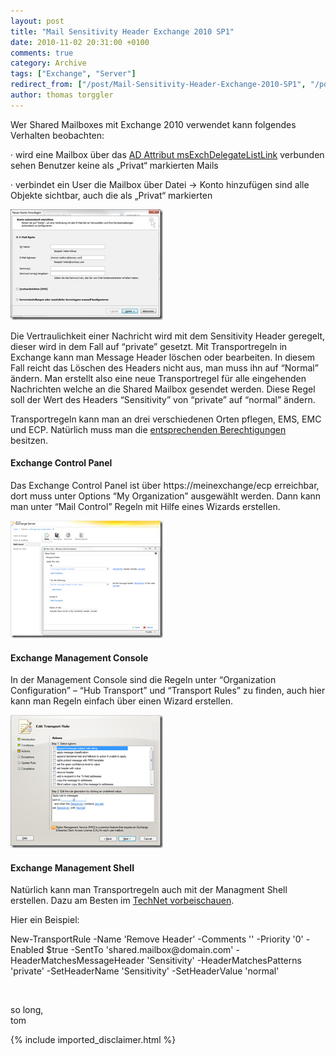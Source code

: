 ```yaml
---
layout: post
title: "Mail Sensitivity Header Exchange 2010 SP1"
date: 2010-11-02 20:31:00 +0100
comments: true
category: Archive
tags: ["Exchange", "Server"]
redirect_from: ["/post/Mail-Sensitivity-Header-Exchange-2010-SP1", "/post/mail-sensitivity-header-exchange-2010-sp1"]
author: thomas torggler
---
```

<!-- more -->
<p>Wer Shared Mailboxes mit Exchange 2010 verwendet kann folgendes Verhalten beobachten:</p>  <p>· wird eine Mailbox über das <a href="/post/Shared-Mailboxes-und-Auto-Mapping-E14-Sp1.aspx" target="_blank">AD Attribut msExchDelegateListLink</a> verbunden sehen Benutzer keine als „Privat“ markierten Mails</p>  <p>· verbindet ein User die Mailbox über Datei -&gt; Konto hinzufügen sind alle Objekte sichtbar, auch die als „Privat“ markierten</p>  <p><a href="/assets/archive/clip_image002.jpg"><img style="background-image: none; border-right-width: 0px; margin: ; padding-left: 0px; padding-right: 0px; display: inline; border-top-width: 0px; border-bottom-width: 0px; border-left-width: 0px; padding-top: 0px" title="clip_image002" border="0" alt="clip_image002" src="/assets/archive/clip_image002_thumb.jpg" width="244" height="177" /></a></p>  <p>Die Vertraulichkeit einer Nachricht wird mit dem Sensitivity Header geregelt, dieser wird in dem Fall auf “private” gesetzt. Mit Transportregeln in Exchange kann man Message Header löschen oder bearbeiten. In diesem Fall reicht das Löschen des Headers nicht aus, man muss ihn auf “Normal” ändern. Man erstellt also eine neue Transportregel für alle eingehenden Nachrichten welche an die Shared Mailbox gesendet werden. Diese Regel soll der Wert des Headers “Sensitivity” von “private” auf “normal” ändern.</p>  <p>Transportregeln kann man an drei verschiedenen Orten pflegen, EMS, EMC und ECP. Natürlich muss man die <a href="/post/RBAC.aspx" target="_blank">entsprechenden Berechtigungen</a> besitzen. </p>  <h4>Exchange Control Panel</h4>  <p>Das Exchange Control Panel ist über https://meinexchange/ecp erreichbar, dort muss unter Options “My Organization” ausgewählt werden. Dann kann man unter “Mail Control” Regeln mit Hilfe eines Wizards erstellen.</p>  <p><a href="/assets/archive/image_282.png"><img style="background-image: none; border-right-width: 0px; margin: ; padding-left: 0px; padding-right: 0px; display: inline; border-top-width: 0px; border-bottom-width: 0px; border-left-width: 0px; padding-top: 0px" title="image" border="0" alt="image" src="/assets/archive/image_thumb_280.png" width="244" height="188" /></a></p>  <h4>Exchange Management Console</h4>  <p>In der Management Console sind die Regeln unter “Organization Configuration” – “Hub Transport” und “Transport Rules” zu finden, auch hier kann man Regeln einfach über einen Wizard erstellen.</p>  <p><a href="/assets/archive/image_283.png"><img style="background-image: none; border-right-width: 0px; margin: ; padding-left: 0px; padding-right: 0px; display: inline; border-top-width: 0px; border-bottom-width: 0px; border-left-width: 0px; padding-top: 0px" title="image" border="0" alt="image" src="/assets/archive/image_thumb_281.png" width="244" height="213" /></a></p>  <h4>Exchange Management Shell</h4>  <p>Natürlich kann man Transportregeln auch mit der Managment Shell erstellen. Dazu am Besten im <a href="http://technet.microsoft.com/en-us/library/bb125138.aspx" target="_blank">TechNet vorbeischauen</a>.</p>  <p>Hier ein Beispiel:</p>  <p>New-TransportRule -Name 'Remove Header' -Comments '' -Priority '0' -Enabled $true -SentTo 'shared.mailbox@domain.com' -HeaderMatchesMessageHeader 'Sensitivity' -HeaderMatchesPatterns 'private' -SetHeaderName 'Sensitivity' -SetHeaderValue 'normal'</p>  <p>&#160;</p>  <p>so long,    <br />tom</p>
{% include imported_disclaimer.html %}
